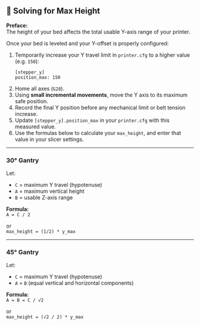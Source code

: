 ## 🧮 Solving for Max Height

**Preface:**  
The height of your bed affects the total usable Y-axis range of your printer.

Once your bed is leveled and your Y-offset is properly configured:

1. Temporarily increase your Y travel limit in `printer.cfg` to a higher value (e.g. `150`):
   ```
   [stepper_y]
   position_max: 150
   ```
2. Home all axes (`G28`).
3. Using **small incremental movements**, move the Y axis to its maximum safe position.
4. Record the final Y position before any mechanical limit or belt tension increase.
5. Update `[stepper_y].position_max` in your `printer.cfg` with this measured value.
6. Use the formulas below to calculate your `max_height`, and enter that value in your slicer settings.

---

### 30° Gantry

Let:  
- `C` = maximum Y travel (hypotenuse)  
- `A` = maximum vertical height  
- `B` = usable Z-axis range  

**Formula:**  
`A = C / 2`

or  
`max_height = (1/2) * y_max`  

---

### 45° Gantry

Let:  
- `C` = maximum Y travel (hypotenuse)  
- `A` = `B` (equal vertical and horizontal components)

**Formula:**  
`A = B = C / √2`  

or  
`max_height = (√2 / 2) * y_max`  